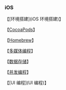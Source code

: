 ### iOS

【[环境搭建](iOS 环境搭建)】

【[CocoaPods](CocoaPods)】

【[Homebrew](Homebrew)】

【[多媒体编程](多媒体编程)】

【[数据存储](数据存储)】

【[并发编程](GCD)】

【[UI 编程](UI 编程)】

